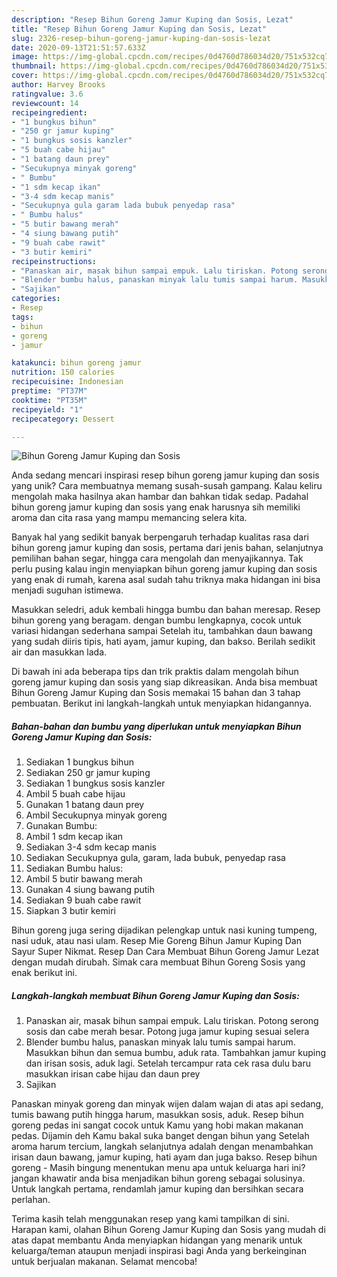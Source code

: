 ```yaml
---
description: "Resep Bihun Goreng Jamur Kuping dan Sosis, Lezat"
title: "Resep Bihun Goreng Jamur Kuping dan Sosis, Lezat"
slug: 2326-resep-bihun-goreng-jamur-kuping-dan-sosis-lezat
date: 2020-09-13T21:51:57.633Z
image: https://img-global.cpcdn.com/recipes/0d4760d786034d20/751x532cq70/bihun-goreng-jamur-kuping-dan-sosis-foto-resep-utama.jpg
thumbnail: https://img-global.cpcdn.com/recipes/0d4760d786034d20/751x532cq70/bihun-goreng-jamur-kuping-dan-sosis-foto-resep-utama.jpg
cover: https://img-global.cpcdn.com/recipes/0d4760d786034d20/751x532cq70/bihun-goreng-jamur-kuping-dan-sosis-foto-resep-utama.jpg
author: Harvey Brooks
ratingvalue: 3.6
reviewcount: 14
recipeingredient:
- "1 bungkus bihun"
- "250 gr jamur kuping"
- "1 bungkus sosis kanzler"
- "5 buah cabe hijau"
- "1 batang daun prey"
- "Secukupnya minyak goreng"
- " Bumbu"
- "1 sdm kecap ikan"
- "3-4 sdm kecap manis"
- "Secukupnya gula garam lada bubuk penyedap rasa"
- " Bumbu halus"
- "5 butir bawang merah"
- "4 siung bawang putih"
- "9 buah cabe rawit"
- "3 butir kemiri"
recipeinstructions:
- "Panaskan air, masak bihun sampai empuk. Lalu tiriskan. Potong serong sosis dan cabe merah besar. Potong juga jamur kuping sesuai selera"
- "Blender bumbu halus, panaskan minyak lalu tumis sampai harum. Masukkan bihun dan semua bumbu, aduk rata. Tambahkan jamur kuping dan irisan sosis, aduk lagi. Setelah tercampur rata cek rasa dulu baru masukkan irisan cabe hijau dan daun prey"
- "Sajikan"
categories:
- Resep
tags:
- bihun
- goreng
- jamur

katakunci: bihun goreng jamur 
nutrition: 150 calories
recipecuisine: Indonesian
preptime: "PT37M"
cooktime: "PT35M"
recipeyield: "1"
recipecategory: Dessert

---
```



![Bihun Goreng Jamur Kuping dan Sosis](https://img-global.cpcdn.com/recipes/0d4760d786034d20/751x532cq70/bihun-goreng-jamur-kuping-dan-sosis-foto-resep-utama.jpg)

Anda sedang mencari inspirasi resep bihun goreng jamur kuping dan sosis yang unik? Cara membuatnya memang susah-susah gampang. Kalau keliru mengolah maka hasilnya akan hambar dan bahkan tidak sedap. Padahal bihun goreng jamur kuping dan sosis yang enak harusnya sih memiliki aroma dan cita rasa yang mampu memancing selera kita.

Banyak hal yang sedikit banyak berpengaruh terhadap kualitas rasa dari bihun goreng jamur kuping dan sosis, pertama dari jenis bahan, selanjutnya pemilihan bahan segar, hingga cara mengolah dan menyajikannya. Tak perlu pusing kalau ingin menyiapkan bihun goreng jamur kuping dan sosis yang enak di rumah, karena asal sudah tahu triknya maka hidangan ini bisa menjadi suguhan istimewa.

Masukkan seledri, aduk kembali hingga bumbu dan bahan meresap. Resep bihun goreng yang beragam. dengan bumbu lengkapnya, cocok untuk variasi hidangan sederhana sampai Setelah itu, tambahkan daun bawang yang sudah diiris tipis, hati ayam, jamur kuping, dan bakso. Berilah sedikit air dan masukkan lada.


Di bawah ini ada beberapa tips dan trik praktis dalam mengolah bihun goreng jamur kuping dan sosis yang siap dikreasikan. Anda bisa membuat Bihun Goreng Jamur Kuping dan Sosis memakai 15 bahan dan 3 tahap pembuatan. Berikut ini langkah-langkah untuk menyiapkan hidangannya.

<!--inarticleads1-->

##### Bahan-bahan dan bumbu yang diperlukan untuk menyiapkan Bihun Goreng Jamur Kuping dan Sosis:

1. Sediakan 1 bungkus bihun
1. Sediakan 250 gr jamur kuping
1. Sediakan 1 bungkus sosis kanzler
1. Ambil 5 buah cabe hijau
1. Gunakan 1 batang daun prey
1. Ambil Secukupnya minyak goreng
1. Gunakan  Bumbu:
1. Ambil 1 sdm kecap ikan
1. Sediakan 3-4 sdm kecap manis
1. Sediakan Secukupnya gula, garam, lada bubuk, penyedap rasa
1. Sediakan  Bumbu halus:
1. Ambil 5 butir bawang merah
1. Gunakan 4 siung bawang putih
1. Sediakan 9 buah cabe rawit
1. Siapkan 3 butir kemiri


Bihun goreng juga sering dijadikan pelengkap untuk nasi kuning tumpeng, nasi uduk, atau nasi ulam. Resep Mie Goreng Bihun Jamur Kuping Dan Sayur Super Nikmat. Resep Dan Cara Membuat Bihun Goreng Jamur Lezat dengan mudah dirubah. Simak cara membuat Bihun Goreng Sosis yang enak berikut ini. 

<!--inarticleads2-->

##### Langkah-langkah membuat Bihun Goreng Jamur Kuping dan Sosis:

1. Panaskan air, masak bihun sampai empuk. Lalu tiriskan. Potong serong sosis dan cabe merah besar. Potong juga jamur kuping sesuai selera
1. Blender bumbu halus, panaskan minyak lalu tumis sampai harum. Masukkan bihun dan semua bumbu, aduk rata. Tambahkan jamur kuping dan irisan sosis, aduk lagi. Setelah tercampur rata cek rasa dulu baru masukkan irisan cabe hijau dan daun prey
1. Sajikan


Panaskan minyak goreng dan minyak wijen dalam wajan di atas api sedang, tumis bawang putih hingga harum, masukkan sosis, aduk. Resep bihun goreng pedas ini sangat cocok untuk Kamu yang hobi makan makanan pedas. Dijamin deh Kamu bakal suka banget dengan bihun yang Setelah aroma harum tercium, langkah selanjutnya adalah dengan menambahkan irisan daun bawang, jamur kuping, hati ayam dan juga bakso. Resep bihun goreng - Masih bingung menentukan menu apa untuk keluarga hari ini? jangan khawatir anda bisa menjadikan bihun goreng sebagai solusinya. Untuk langkah pertama, rendamlah jamur kuping dan bersihkan secara perlahan. 

Terima kasih telah menggunakan resep yang kami tampilkan di sini. Harapan kami, olahan Bihun Goreng Jamur Kuping dan Sosis yang mudah di atas dapat membantu Anda menyiapkan hidangan yang menarik untuk keluarga/teman ataupun menjadi inspirasi bagi Anda yang berkeinginan untuk berjualan makanan. Selamat mencoba!
